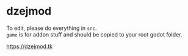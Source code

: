 # dzejmod
To edit, please do everything in `src`.  
`game` is for addon stuff and should be copied to your root godot folder.

https://dzejmod.tk
